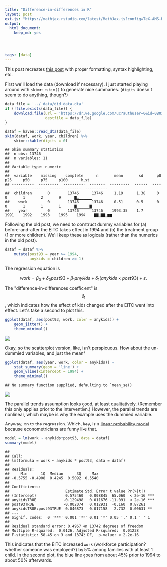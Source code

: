 ```yaml
---
title: "Difference-in-differences in R"
layout: post
ext-js: "https://mathjax.rstudio.com/latest/MathJax.js?config=TeX-AMS-MML_HTMLorMML"
output: 
  html_document: 
    keep_md: yes




tags: [data]
---
```


This post recreates [this post](https://the-tarzan.com/2011/06/20/differences-in-differences-estimation-in-r-and-stata/) with proper formatting, syntax highlighting, etc. 



First we'll load the data (download if necessary).  I just started playing around with `skimr::skim()` to generate nice summaries.  (`digits` doesn't seem to do anything, though?)


```r
data_file = '../_data/did_data.dta'
if (!file.exists(data_file)) {
    download.file(url = 'https://drive.google.com/uc?authuser=0&id=0B0iAUHM7ljQ1cUZvRWxjUmpfVXM&export=download', 
                  destfile = data_file)
}

dataf = haven::read_dta(data_file)
skim(dataf, work, year, children) %>% 
    skimr::kable(digits = 0)
```

```
## Skim summary statistics  
##  n obs: 13746    
##  n variables: 11    
## 
## Variable type: numeric
## 
##  variable    missing    complete      n       mean       sd      p0     p25     p50     p75     p100      hist   
## ----------  ---------  ----------  -------  ---------  ------  ------  ------  ------  ------  ------  ----------
##  children       0        13746      13746     1.19      1.38     0       0       1       2       9      ▇▂▁▁▁▁▁▁ 
##    work         0        13746      13746     0.51      0.5      0       0       1       1       1      ▇▁▁▁▁▁▁▇ 
##    year         0        13746      13746    1993.35    1.7     1991    1992    1993    1995    1996    ▇▇▁▇▇▁▆▆
```

Following the old post, we need to construct dummy variables for (a) before-and-after the EITC takes effect in 1994 and (b) the treatment group (1 or more children).  We'll keep these as logicals (rather than the numerics in the old post).  


```r
dataf = dataf %>%
    mutate(post93 = year >= 1994, 
           anykids = children >= 1)
```

The regression equation is 

$$ work = \beta_0 + \delta_0 post93 + \beta_1 anykids + \delta_1 (anykids \times post93) + \varepsilon. $$

The "difference-in-differences coefficient" is $$\delta_1$$, which indicates how the effect of kids changed after the EITC went into effect. Let's take a second to plot this.  


```r
ggplot(dataf, aes(post93, work, color = anykids)) +
    geom_jitter() +
    theme_minimal()
```

![]({{site_url}}/img/blog_images/did_files/figure-html/plot-1.png)<!-- -->

Okay, so the scatterplot version, like, isn't perspicuous.  How about the un-dummied variables, and just the mean?  


```r
ggplot(dataf, aes(year, work, color = anykids)) +
    stat_summary(geom = 'line') +
    geom_vline(xintercept = 1994) +
    theme_minimal()
```

```
## No summary function supplied, defaulting to `mean_se()
```

![]({{site_url}}/img/blog_images/did_files/figure-html/plot2-1.png)<!-- -->

The parallel trends assumption looks good, at least qualitatively.  (Remember this only applies prior to the intervention.)  However, the parallel trends are nonlinear, which maybe is why the example uses the dummied variable.  

Anyway, on to the regression.  Which, hey, is a [linear probability model](https://en.wikipedia.org/wiki/Linear_probability_model) because econometricians are funny like that.  


```r
model = lm(work ~ anykids*post93, data = dataf)
summary(model)
```

```
## 
## Call:
## lm(formula = work ~ anykids * post93, data = dataf)
## 
## Residuals:
##     Min      1Q  Median      3Q     Max 
## -0.5755 -0.4908  0.4245  0.5092  0.5540 
## 
## Coefficients:
##                         Estimate Std. Error t value Pr(>|t|)    
## (Intercept)             0.575460   0.008845  65.060  < 2e-16 ***
## anykidsTRUE            -0.129498   0.011676 -11.091  < 2e-16 ***
## post93TRUE             -0.002074   0.012931  -0.160  0.87261    
## anykidsTRUE:post93TRUE  0.046873   0.017158   2.732  0.00631 ** 
## ---
## Signif. codes:  0 '***' 0.001 '**' 0.01 '*' 0.05 '.' 0.1 ' ' 1
## 
## Residual standard error: 0.4967 on 13742 degrees of freedom
## Multiple R-squared:  0.0126,	Adjusted R-squared:  0.01238 
## F-statistic: 58.45 on 3 and 13742 DF,  p-value: < 2.2e-16
```

This indicates that the EITC increased `work` (workforce participation? whether someone was employed?) by 5% among families with at least 1 child.  In the second plot, the blue line goes from about 45% prior to 1994 to about 50% afterwards.  





